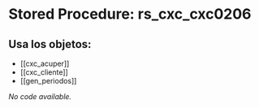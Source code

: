 # Stored Procedure: rs_cxc_cxc0206

## Usa los objetos:
- [[cxc_acuper]]
- [[cxc_cliente]]
- [[gen_periodos]]

*No code available.*
